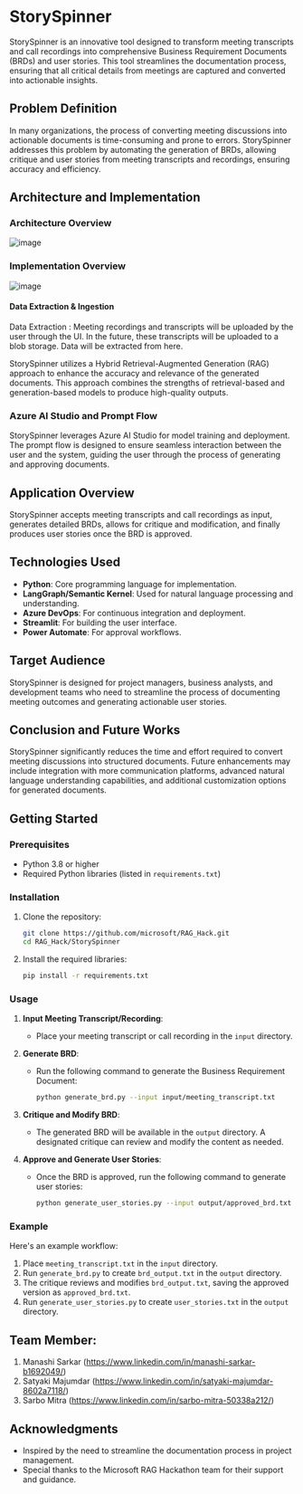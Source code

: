 # StorySpinner

StorySpinner is an innovative tool designed to transform meeting transcripts and call recordings into comprehensive Business Requirement Documents (BRDs) and user stories. This tool streamlines the documentation process, ensuring that all critical details from meetings are captured and converted into actionable insights.

## Problem Definition

In many organizations, the process of converting meeting discussions into actionable documents is time-consuming and prone to errors. StorySpinner addresses this problem by automating the generation of BRDs, allowing critique  and user stories from meeting transcripts and recordings, ensuring accuracy and efficiency.

## Architecture and Implementation

### Architecture Overview

![image](https://github.com/user-attachments/assets/527ec609-e874-4d9e-a015-e7bb3a13ea74)


### Implementation Overview

![image](https://github.com/user-attachments/assets/f0e14ff9-12ad-4d8f-8203-0b4c833f6679)

#### Data Extraction & Ingestion

Data Extraction : Meeting recordings and transcripts will be uploaded by the user through the UI. In the future, these transcripts will be uploaded to a blob storage. Data will be extracted from here.

StorySpinner utilizes a Hybrid Retrieval-Augmented Generation (RAG) approach to enhance the accuracy and relevance of the generated documents. This approach combines the strengths of retrieval-based and generation-based models to produce high-quality outputs.

### Azure AI Studio and Prompt Flow

StorySpinner leverages Azure AI Studio for model training and deployment. The prompt flow is designed to ensure seamless interaction between the user and the system, guiding the user through the process of generating and approving documents.

## Application Overview

StorySpinner accepts meeting transcripts and call recordings as input, generates detailed BRDs, allows for critique and modification, and finally produces user stories once the BRD is approved.

## Technologies Used

- **Python**: Core programming language for implementation.
- **LangGraph/Semantic Kernel**: Used for natural language processing and understanding.
- **Azure DevOps**: For continuous integration and deployment.
- **Streamlit**: For building the user interface.
- **Power Automate**: For approval workflows.

## Target Audience

StorySpinner is designed for project managers, business analysts, and development teams who need to streamline the process of documenting meeting outcomes and generating actionable user stories.

## Conclusion and Future Works

StorySpinner significantly reduces the time and effort required to convert meeting discussions into structured documents. Future enhancements may include integration with more communication platforms, advanced natural language understanding capabilities, and additional customization options for generated documents.

## Getting Started

### Prerequisites

- Python 3.8 or higher
- Required Python libraries (listed in `requirements.txt`)

### Installation

1. Clone the repository:
    ```bash
    git clone https://github.com/microsoft/RAG_Hack.git
    cd RAG_Hack/StorySpinner
    ```

2. Install the required libraries:
    ```bash
    pip install -r requirements.txt
    ```

### Usage

1. **Input Meeting Transcript/Recording**:
    - Place your meeting transcript or call recording in the `input` directory.

2. **Generate BRD**:
    - Run the following command to generate the Business Requirement Document:
      ```bash
      python generate_brd.py --input input/meeting_transcript.txt
      ```

3. **Critique and Modify BRD**:
    - The generated BRD will be available in the `output` directory. A designated critique can review and modify the content as needed.

4. **Approve and Generate User Stories**:
    - Once the BRD is approved, run the following command to generate user stories:
      ```bash
      python generate_user_stories.py --input output/approved_brd.txt
      ```

### Example

Here's an example workflow:

1. Place `meeting_transcript.txt` in the `input` directory.
2. Run `generate_brd.py` to create `brd_output.txt` in the `output` directory.
3. The critique reviews and modifies `brd_output.txt`, saving the approved version as `approved_brd.txt`.
4. Run `generate_user_stories.py` to create `user_stories.txt` in the `output` directory.

## Team Member:
1. Manashi Sarkar (https://www.linkedin.com/in/manashi-sarkar-b1692049/)
2. Satyaki Majumdar (https://www.linkedin.com/in/satyaki-majumdar-8602a7118/)
3. Sarbo Mitra (https://www.linkedin.com/in/sarbo-mitra-50338a212/)


## Acknowledgments

- Inspired by the need to streamline the documentation process in project management.
- Special thanks to the Microsoft RAG Hackathon team for their support and guidance.
